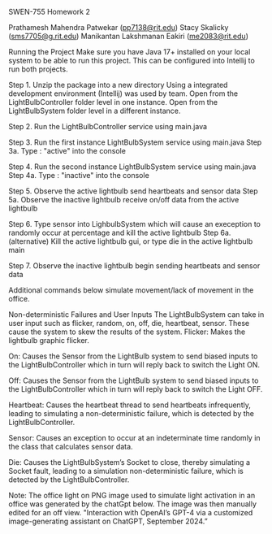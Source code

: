SWEN-755 Homework 2

Prathamesh Mahendra Patwekar (pp7138@rit.edu)
Stacy Skalicky (sms7705@g.rit.edu)
Manikantan Lakshmanan Eakiri (me2083@rit.edu)


Running the Project
Make sure you have Java 17+ installed on your local system to be able to run this project. This can be configured into Intellij to run both projects. 

Step 1.
Unzip the package into a new directory
Using a integrated development environment (Intellij) was used by team.
Open from the LightBulbController folder level in one instance.
Open from the LightBulbSystem folder level in a different instance.

Step 2. Run the LightBulbController service using main.java

Step 3. Run the first instance LightBulbSystem service using main.java
Step 3a. Type : "active" into the console

Step 4. Run the second instance LightBulbSystem service using main.java 
Step 4a. Type : "inactive" into the console

Step 5. Observe the active lightbulb send heartbeats and sensor data
Step 5a. Observe the inactive lightbulb receive on/off data from the active lightbulb

Step 6. Type sensor into LighbulbSystem which will cause an exeception to 
randomly occur at percentage and kill the active lightbulb
Step 6a. (alternative) Kill the active lightbulb gui, or type die in the active lightbulb main

Step 7. Observe the inactive lightbulb begin sending heartbeats and sensor data


Additional commands below simulate movement/lack of movement in the office.




Non-deterministic Failures and User Inputs
The LightBulbSystem can take in user input such as flicker, random, on, off, die, heartbeat, sensor. These cause the system to skew the results of the system. 
Flicker: Makes the lightbulb graphic flicker.

On: Causes the Sensor from the LightBulb system to send biased inputs to the LightBulbController which in turn will reply back to switch the Light ON.

Off: Causes the Sensor from the LightBulb system to send biased inputs to the LightBulbController which in turn will reply back to switch the Light OFF.

Heartbeat: Causes the heartbeat thread to send heartbeats infrequently, leading to simulating a non-deterministic failure, which is detected by the LightBulbController.

Sensor: Causes an exception to occur at an indeterminate time randomly in the class that calculates sensor data.

Die: Causes the LightBulbSystem’s Socket to close, thereby simulating a Socket fault, leading to a simulation non-deterministic failure, which is detected by the LightBulbController.


Note: The office light on PNG image used to simulate light activation in an office was generated by the chatGpt below.
The image was then manually edited for an off view. 
"Interaction with OpenAI’s GPT-4 via a customized image-generating assistant on ChatGPT, September 2024.”